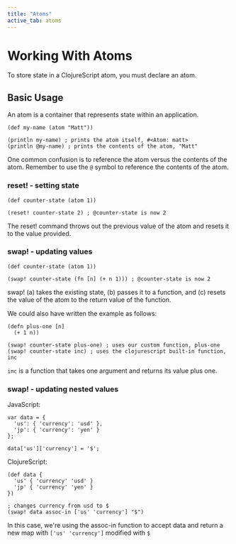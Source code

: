 ```yaml
---
title: "Atoms"
active_tab: atoms
---
```

# Working With Atoms

To store state in a ClojureScript atom, you must declare an atom.  

## Basic Usage

An atom is a container that represents state within an application.    

```
(def my-name (atom "Matt"))

(println my-name) ; prints the atom itself, #<Atom: matt>
(println @my-name) ; prints the contents of the atom, "Matt"                                            
```

One common confusion is to reference the atom versus the contents of the atom.
Remember to use the ```@``` symbol to reference the contents of the atom.

### reset! - setting state 

```
(def counter-state (atom 1))

(reset! counter-state 2) ; @counter-state is now 2
```

The reset! command throws out the previous value of the atom and resets it to the
value provided.

### swap! - updating values 

```
(def counter-state (atom 1))

(swap! counter-state (fn [n] (+ n 1))) ; @counter-state is now 2
```

swap! (a) takes the existing state, (b) passes it to a function, and (c) resets
the value of the atom to the return value of the function.

We could also have written the example as follows:

```
(defn plus-one [n]
  (+ 1 n))
  
(swap! counter-state plus-one) ; uses our custom function, plus-one
(swap! counter-state inc) ; uses the clojurescript built-in function, inc
```

```inc``` is a function that takes one argument and returns its value plus one. 

### swap! - updating nested values 

JavaScript:

```
var data = {
  'us': { 'currency': 'usd' },
  'jp': { 'currency': 'yen' }
};

data['us']['currency'] = '$';
```

ClojureScript:

```
(def data {
  'us' { 'currency' 'usd' }
  'jp' { 'currency' 'yen' }
})

; changes currency from usd to $
(swap! data assoc-in ['us' 'currency'] "$") 
```

In this case, we're using the assoc-in function to accept data and return a new
map with ```['us' 'currency']``` modified with ```$``` 

